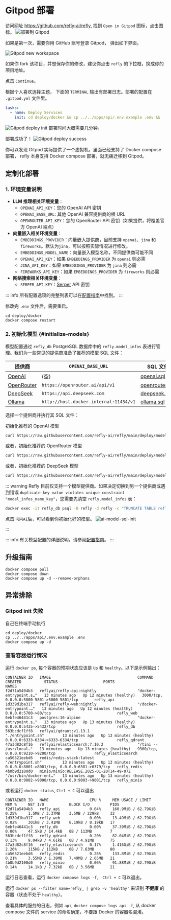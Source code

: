 # Gitpod 部署

访问网址 https://github.com/refly-ai/refly, 找到 `Open in Gitpod` 图标，点击图标。
![部署到 Gitpod](../../public/images/deploy-to-gitpod.webp)

如果是第一次，需要你用 GitHub 账号登录 Gitpod， 弹出如下界面。

![Gitpod new workspace](../../public/images/gitpod-new-workspace.webp)


如果你 fork 该项目，并想保存你的修改，建议你点击 `refly` 的下拉框，换成你的项目地址。

点击 `Continue`。


根据个人喜欢选择主题， 下面的 `TERMINAL` 输出有部署日志。部署的配置在 `.gitpod.yml`  文件里。
```yaml
tasks:
  - name: Deploy Services
    init: cd deploy/docker && cp ../../apps/api/.env.example .env &&   docker compose up -d
```



![Gitpod deploy init](../../public/images/docker-compose-up.webp)
部署时间大概需要几分钟。

部署成功了！
![Gitpod deploy success](../../public/images/gitpod-deploy-success.webp)

你可以发现 Gitpod 实际提供了一个虚拟机，里面已经支持了 Docker compose 部署， refly 本身支持 Docker compose 部署，就无痛迁移到 Gitpod。

## 定制化部署
### 1. 环境变量说明

- **LLM 推理相关环境变量**：
  - `OPENAI_API_KEY`：您的 OpenAI API 密钥
  - `OPENAI_BASE_URL`: 其他 OpenAI 兼容提供商的根 URL
  - `OPENROUTER_API_KEY`：您的 OpenRouter API 密钥（如果提供，将覆盖官方 OpenAI 端点）
- **向量嵌入相关环境变量**：
  - `EMBEDDINGS_PROVIDER`：向量嵌入提供商，目前支持 `openai`、`jina` 和 `fireworks`。默认为`jina`，可以按照实际情况进行修改。
  - `EMBEDDINGS_MODEL_NAME`：向量嵌入模型名称，不同提供商可能不同
  - `OPENAI_API_KEY`：如果 `EMBEDDINGS_PROVIDER` 为 `openai` 则必需
  - `JINA_API_KEY`：如果 `EMBEDDINGS_PROVIDER` 为 `jina` 则必需
  - `FIREWORKS_API_KEY`：如果 `EMBEDDINGS_PROVIDER` 为 `fireworks` 则必需
- **网络搜索相关环境变量**：
  - `SERPER_API_KEY`：[Serper](https://serper.dev/) API 密钥

::: info
所有配置选项的完整列表可以在[配置指南](./configuration.md)中找到。
:::

修改完 `.env` 文件后，需要重启。
```shell
cd deploy/docker
docker compose restart
```

### 2. 初始化模型 {#initialize-models}

模型配置通过 `refly_db` PostgreSQL 数据库中的 `refly.model_infos` 表进行管理。我们为一些常见的提供商准备了推荐的模型 SQL 文件：

| 提供商 | `OPENAI_BASE_URL` | SQL 文件 |
| -------- | ----------------- | -------- |
| [OpenAI](https://platform.openai.com/) | (空) | [openai.sql](https://github.com/refly-ai/refly/blob/main/deploy/model-providers/openai.sql) |
| [OpenRouter](https://openrouter.ai/) | `https://openrouter.ai/api/v1` | [openrouter.sql](https://github.com/refly-ai/refly/blob/main/deploy/model-providers/openrouter.sql) |
| [DeepSeek](https://platform.deepseek.com/) | `https://api.deepseek.com` | [deepseek.sql](https://github.com/refly-ai/refly/blob/main/deploy/model-providers/deepseek.sql) |
| [Ollama](https://ollama.com/) | `http://host.docker.internal:11434/v1` | [ollama.sql](https://github.com/refly-ai/refly/blob/main/deploy/model-providers/ollama.sql) |

选择一个提供商并执行其 SQL 文件：

初始化推荐的 OpenAI 模型
```bash
curl https://raw.githubusercontent.com/refly-ai/refly/main/deploy/model-providers/openai.sql | docker exec -i refly_db psql -U refly -d refly
```
或者，初始化推荐的 OpenRouter 模型
```bash
curl https://raw.githubusercontent.com/refly-ai/refly/main/deploy/model-providers/openrouter.sql | docker exec -i refly_db psql -U refly -d refly
```

或者，初始化推荐的 DeepSeek 模型
```bash
curl https://raw.githubusercontent.com/refly-ai/refly/main/deploy/model-providers/deepseek.sql | docker exec -i refly_db psql -U refly -d refly
```

::: warning
Refly 目前仅支持一个模型提供商。如果决定切换到另一个提供商或遇到错误 `duplicate key value violates unique constraint "model_infos_name_key"`，您需要先清空 `refly.model_infos` 表：

```bash
docker exec -it refly_db psql -U refly -d refly -c "TRUNCATE TABLE refly.model_infos;"
```
点击 `问问AI`后，可以看到你初始化好的模型。 
![ai-model-sql-init](../../public/images/ai-model-sql-init.webp)

:::

::: info
有关模型配置的详细说明，请参阅[配置指南](./configuration.md#model-configuration)。
:::


## 升级指南
```shell
docker compose pull
docker compose down
docker compose up -d --remove-orphans
```

## 异常排除
### Gitpod init 失败
自己在终端手动执行 
```shell
cd deploy/docker
cp ../../apps/api/.env.example .env
docker compose up -d
```

### 查看容器运行情况
运行 `docker ps`, 每个容器的预期状态应该是 `Up` 和 `healthy`。以下是示例输出：
```text
CONTAINER ID   IMAGE                                      COMMAND                  CREATED          STATUS                    PORTS                                            NAMES
f2d71a5494b3   reflyai/refly-api:nightly                  "docker-entrypoint.s…"   13 minutes ago   Up 12 minutes (healthy)   3000/tcp, 0.0.0.0:5800-5801->5800-5801/tcp       refly_api
1d339d1ba317   reflyai/refly-web:nightly                  "/docker-entrypoint.…"   13 minutes ago   Up 12 minutes (healthy)   0.0.0.0:5700->80/tcp                             refly_web
6ebfe46441c3   postgres:16-alpine                         "docker-entrypoint.s…"   13 minutes ago   Up 13 minutes (healthy)   0.0.0.0:5435->5432/tcp                           refly_db
563bcdcf1ff8   reflyai/qdrant:v1.13.1                     "./entrypoint.sh"        13 minutes ago   Up 13 minutes (healthy)   0.0.0.0:6333-6334->6333-6334/tcp                 refly_qdrant
47a3d82c8f16   reflyai/elasticsearch:7.10.2               "/tini -- /usr/local…"   13 minutes ago   Up 13 minutes (healthy)   9300/tcp, 0.0.0.0:9210->9200/tcp                 refly_elasticsearch
ca56521eebd6   redis/redis-stack:latest                   "/entrypoint.sh"         13 minutes ago   Up 13 minutes (healthy)   0.0.0.0:8001->8001/tcp, 0.0.0.0:6381->6379/tcp   refly_redis
4b0b9d2100d0   minio/minio:RELEASE.2025-01-20T14-49-07Z   "/usr/bin/docker-ent…"   13 minutes ago   Up 13 minutes (healthy)   0.0.0.0:9002->9000/tcp, 0.0.0.0:9003->9001/tcp   refly_minio
```

或者运行 `docker status`, `Ctrl + C` 可以退出
```text
CONTAINER ID   NAME                  CPU %     MEM USAGE / LIMIT     MEM %     NET I/O           BLOCK I/O         PIDS
f2d71a5494b3   refly_api             0.04%     160.9MiB / 62.79GiB   0.25%     1.5MB / 3.37MB    3.5MB / 229kB     32
1d339d1ba317   refly_web             0.00%     13.49MiB / 62.79GiB   0.02%     301kB / 3.41MB    8.19kB / 8.19kB   17
6ebfe46441c3   refly_db              0.00%     37.39MiB / 62.79GiB   0.06%     47.5kB / 14.4kB   0B / 113MB        7
563bcdcf1ff8   refly_qdrant          0.20%     82.04MiB / 62.79GiB   0.13%     9.04kB / 4.61kB   0B / 4.91MB       75
47a3d82c8f16   refly_elasticsearch   0.17%     1.416GiB / 62.79GiB   2.26%     115kB / 112kB     0B / 7.63MB       80
ca56521eebd6   refly_redis           0.26%     133.8MiB / 62.79GiB   0.21%     3.55MB / 1.38MB   7.49MB / 2.65MB   21
4b0b9d2100d0   refly_minio           0.06%     91.88MiB / 62.79GiB   0.14%     14.1kB / 7.32kB   0B / 3.56MB       21
```

运行日志查看，运行 `docker compose logs -f`， `Ctrl + C` 可以退出。

运行 `docker ps --filter name=refly_ | grep -v 'healthy'` 来识别 **不健康** 的容器（状态不处于 `healthy`）。

查看具体的服务的日志，例如 `api`, `docker compose logs api -f`, 从 docker compose 文件的 service 的命名确定，不要跟 Docker 的容器名混淆。




